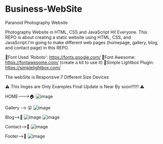 # Business-WebSite
Paranoid Photography Website

Photography Website in HTML, CSS and JavaScript
Hi! Everyone. This REPO is about creating a static website using HTML, CSS, and JavaScript.I'm going to make different web pages (homepage, gallery, blog, and contact page) in this REPO.

💠Font Used 'Roboto': https://fonts.google.com/
💠Font Awesome: https://fontawesome.com/ (create a kit to use it)
💠Simple Lightbox Plugin: https://simplelightbox.com/

The webSite is Responsive 7 Different Size Devices

⚠️   This Imges are Only Examples Final Update is Near By soon!!!!!!  ⚠️

HOME--->🏠
![image](https://github.com/PrabhaWijera/Business-WebSite/assets/106425954/3edc48a6-b18d-4c2b-b1ef-0fe890a887ff)

Gallery --> 😲
![image](https://github.com/PrabhaWijera/Business-WebSite/assets/106425954/eced1ffb-d896-4538-881d-447f2f3e14e3)

Blog-->🌸
![image](https://github.com/PrabhaWijera/Business-WebSite/assets/106425954/51c6cbe5-1c87-497b-92e3-897c4013f667)
![image](https://github.com/PrabhaWijera/Business-WebSite/assets/106425954/a56aea04-da40-428f-a6c3-0c116917d116)

Contact-->📲
![image](https://github.com/PrabhaWijera/Business-WebSite/assets/106425954/d08565ed-bd32-460a-abb0-29d56108e721)


Footer-->👣
![image](https://github.com/PrabhaWijera/Business-WebSite/assets/106425954/b4537fcd-26e6-4225-b13f-74b43750767c)

 
